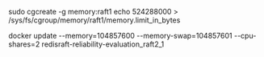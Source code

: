 sudo cgcreate -g memory:raft1
echo 524288000 > /sys/fs/cgroup/memory/raft1/memory.limit_in_bytes


docker update --memory=104857600 --memory-swap=104857601 --cpu-shares=2 redisraft-reliability-evaluation_raft2_1